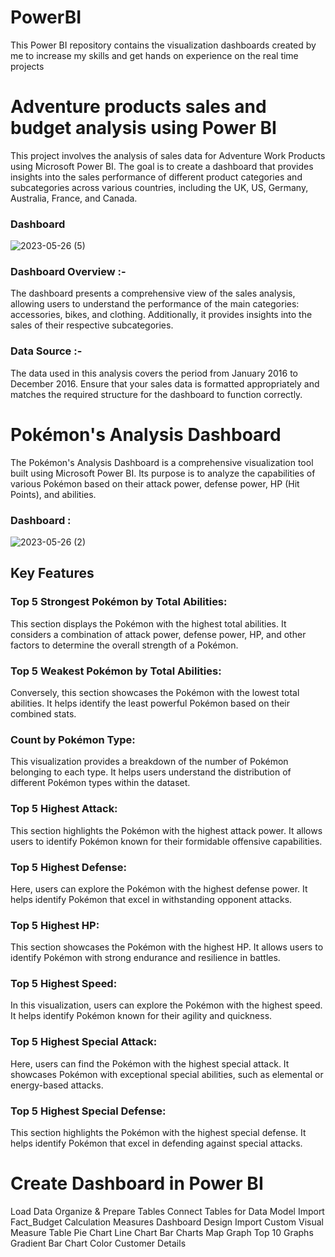 # PowerBI
This Power BI repository contains the visualization dashboards created by me to increase my skills and get hands on experience on the real time projects

# Adventure products sales and budget analysis using Power BI
This project involves the analysis of sales data for Adventure Work Products using Microsoft Power BI. The goal is to create a dashboard that provides insights into the sales performance of different product categories and subcategories across various countries, including the UK, US, Germany, Australia, France, and Canada.
### Dashboard 
![2023-05-26 (5)](https://github.com/Kartikdabre199/PowerBI/assets/111987494/d0aab0b7-0a05-4b4d-b609-84cd181230be)


### Dashboard Overview :-
The dashboard presents a comprehensive view of the sales analysis, allowing users to understand the performance of the main categories: accessories, bikes, and clothing. Additionally, it provides insights into the sales of their respective subcategories.
### Data Source :-
The data used in this analysis covers the period from January 2016 to December 2016. Ensure that your sales data is formatted appropriately and matches the required structure for the dashboard to function correctly.
# Pokémon's Analysis Dashboard
The Pokémon's Analysis Dashboard is a comprehensive visualization tool built using Microsoft Power BI. Its purpose is to analyze the capabilities of various Pokémon based on their attack power, defense power, HP (Hit Points), and abilities.
### Dashboard :
![2023-05-26 (2)](https://github.com/Kartikdabre199/PowerBI/assets/111987494/9d11f3c1-9210-49ae-8236-1cc7771281d9)


## Key Features
### Top 5 Strongest Pokémon by Total Abilities:
This section displays the Pokémon with the highest total abilities. It considers a combination of attack power, defense power, HP, and other factors to determine the overall strength of a Pokémon.

### Top 5 Weakest Pokémon by Total Abilities: 
Conversely, this section showcases the Pokémon with the lowest total abilities. It helps identify the least powerful Pokémon based on their combined stats.

### Count by Pokémon Type: 
This visualization provides a breakdown of the number of Pokémon belonging to each type. It helps users understand the distribution of different Pokémon types within the dataset.

### Top 5 Highest Attack: 
This section highlights the Pokémon with the highest attack power. It allows users to identify Pokémon known for their formidable offensive capabilities.

### Top 5 Highest Defense: 
Here, users can explore the Pokémon with the highest defense power. It helps identify Pokémon that excel in withstanding opponent attacks.

### Top 5 Highest HP: 
This section showcases the Pokémon with the highest HP. It allows users to identify Pokémon with strong endurance and resilience in battles.

### Top 5 Highest Speed:
In this visualization, users can explore the Pokémon with the highest speed. It helps identify Pokémon known for their agility and quickness.

### Top 5 Highest Special Attack:
Here, users can find the Pokémon with the highest special attack. It showcases Pokémon with exceptional special abilities, such as elemental or energy-based attacks.

### Top 5 Highest Special Defense: 
This section highlights the Pokémon with the highest special defense. It helps identify Pokémon that excel in defending against special attacks.

# Create Dashboard in Power BI
Load Data
Organize & Prepare Tables
Connect Tables for Data Model
Import Fact_Budget
Calculation Measures
Dashboard Design
Import Custom Visual
Measure Table
Pie Chart
Line Chart
Bar Charts
Map Graph
Top 10 Graphs
Gradient Bar Chart Color
Customer Details
